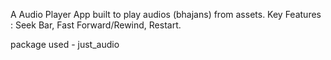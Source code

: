 A Audio Player App built to play audios (bhajans) from assets.
Key Features : Seek Bar, Fast Forward/Rewind, Restart.

package used - just_audio
